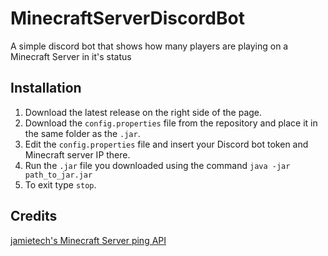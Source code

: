 # MinecraftServerDiscordBot
A simple discord bot that shows how many players are playing on a Minecraft Server in it's status

## Installation
1. Download the latest release on the right side of the page.
2. Download the `config.properties` file from the repository and place it in the same folder as the `.jar`.
3. Edit the `config.properties` file and insert your Discord bot token and Minecraft server IP there.
4. Run the `.jar` file you downloaded using the command `java -jar path_to_jar.jar`
5. To exit type `stop`.

## Credits
[jamietech's Minecraft Server ping API](https://github.com/jamietech/MinecraftServerPing)
